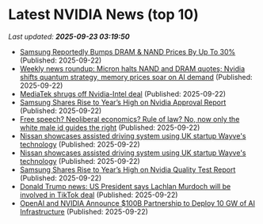 # Latest NVIDIA News (top 10)
_Last updated: **2025-09-23 03:19:50**_

- [Samsung Reportedly Bumps DRAM & NAND Prices By Up To 30%](https://wccftech.com/samsung-bumps-dram-nand-prices-by-up-to-30-percent/) (Published: 2025-09-22)
- [Weekly news roundup: Micron halts NAND and DRAM quotes; Nvidia shifts quantum strategy, memory prices soar on AI demand](https://www.digitimes.com/news/a20250922VL200/nand-micron-dram-digitimes-asia-nvidia.html) (Published: 2025-09-22)
- [MediaTek shrugs off Nvidia-Intel deal](https://www.digitimes.com/news/a20250922PD209/nvidia-intel-mediatek-partnership-pc.html) (Published: 2025-09-22)
- [Samsung Shares Rise to Year’s High on Nvidia Approval Report](https://finance.yahoo.com/news/samsung-shares-rise-high-nvidia-022419754.html) (Published: 2025-09-22)
- [Free speech? Neoliberal economics? Rule of law? No, now only the white male id guides the right](http://www.crikey.com.au/2025/09/22/donald-trump-free-speech-united-states-neoliberalism-white-male/) (Published: 2025-09-22)
- [Nissan showcases assisted driving system using UK startup Wayve's technology](https://tech.yahoo.com/transportation/articles/nissan-showcases-assisted-driving-system-020706301.html) (Published: 2025-09-22)
- [Nissan showcases assisted driving system using UK startup Wayve's technology](https://www.channelnewsasia.com/business/nissan-showcases-assisted-driving-system-using-uk-startup-wayves-technology-5361096) (Published: 2025-09-22)
- [Samsung Shares Rise to Year’s High on Nvidia Quality Test Report](https://biztoc.com/x/0a5020d9b28492be) (Published: 2025-09-22)
- [Donald Trump news: US President says Lachlan Murdoch will be involved in TikTok deal](https://thenightly.com.au/business/donald-trump-news-us-president-says-lachlan-murdoch-will-be-involved-in-tiktok-deal-c-20098844) (Published: 2025-09-22)
- [OpenAI and NVIDIA Announce $100B Partnership to Deploy 10 GW of AI Infrastructure](https://www.c-sharpcorner.com/news/openai-and-nvidia-announce-100b-partnership-to-deploy-10-gw-of-ai-infrastructure) (Published: 2025-09-22)
